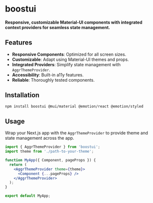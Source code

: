 # boostui

**Responsive, customizable Material-UI components with integrated context providers for seamless state management.**

## Features

- **Responsive Components**: Optimized for all screen sizes.
- **Customizable**: Adapt using Material-UI themes and props.
- **Integrated Providers**: Simplify state management with `AggrThemeProvider`.
- **Accessibility**: Built-in a11y features.
- **Reliable**: Thoroughly tested components.

## Installation

```bash
npm install boostui @mui/material @emotion/react @emotion/styled
```

## Usage

Wrap your Next.js app with the `AggrThemeProvider` to provide theme and state management across the app.

```jsx
import { AggrThemeProvider } from 'boostui';
import theme from './path-to-your-theme';

function MyApp({ Component, pageProps }) {
  return (
    <AggrThemeProvider theme={theme}>
      <Component {...pageProps} />
    </AggrThemeProvider>
  );
}

export default MyApp;